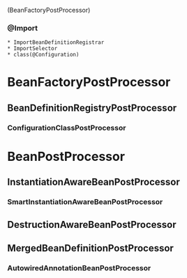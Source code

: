 (BeanFactoryPostProcessor)

### @Import
    * ImportBeanDefinitionRegistrar
    * ImportSelector
    * class(@Configuration)
# BeanFactoryPostProcessor
## BeanDefinitionRegistryPostProcessor
###  ConfigurationClassPostProcessor
# BeanPostProcessor
## InstantiationAwareBeanPostProcessor
### SmartInstantiationAwareBeanPostProcessor
## DestructionAwareBeanPostProcessor
## MergedBeanDefinitionPostProcessor
### AutowiredAnnotationBeanPostProcessor
